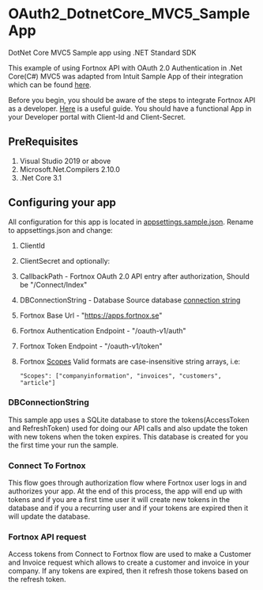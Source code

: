 # OAuth2_DotnetCore_MVC5_SampleApp
DotNet Core MVC5 Sample app using .NET Standard SDK

This example of using Fortnox API with OAuth 2.0 Authentication in .Net Core(C#) MVC5 was adapted from Intuit Sample App of their integration which can be found [here](https://github.com/IntuitDeveloper/OAuth2_DotnetCore_MVC5_SampleApp).

Before you begin, you should be aware of the steps to integrate Fortnox API as a developer.
[Here](https://apps.fortnox.se/integration-registration-form/start) is a useful guide.
You should have a functional App in your Developer portal with Client-Id and Client-Secret.

## PreRequisites

1. Visual Studio 2019 or above
2. Microsoft.Net.Compilers 2.10.0
3. .Net Core 3.1

## Configuring your app
All configuration for this app is located in [appsettings.sample.json](https://github.com/CompassMotionAB/fortnox-api-example-mvc5/raw/main/OAuth2_CoreMVC_Sample/appsettings.sample.json).
Rename to appsettings.json and change:
1. ClientId
2. ClientSecret
and optionally:
1. CallbackPath - Fortnox OAuth 2.0 API entry after authorization, Should be "/Connect/Index"
2. DBConnectionString - Database Source database [connection string](https://docs.microsoft.com/en-us/dotnet/api/system.data.sqlclient.sqlconnection.connectionstring)
3. Fortnox Base Url - "https://apps.fortnox.se"
4. Fortnox Authentication Endpoint - "/oauth-v1/auth"
5. Fortnox Token Endpoint - "/oauth-v1/token"
6. Fortnox [Scopes](https://developer.fortnox.se/general/scopes)
  Valid formats are case-insensitive string arrays, i.e:
  
   `"Scopes": ["companyinformation", "invoices", "customers", "article"]`

### DBConnectionString
This sample app uses a SQLite database to store the tokens(AccessToken and RefreshToken) used for doing our API calls and also update the token with new tokens when the token expires.
This database is created for you the first time your run the sample.

### Connect To Fortnox 
This flow goes through authorization flow where Fortnox user logs in and authorizes your app. At the end of this process, the app will end up with tokens and if you are a first time user it will create new tokens in the database and if you a recurring user and if your tokens are expired then it will update the database.

### Fortnox API request
Access tokens from Connect to Fortnox flow are used to make a Customer and Invoice request which allows to create a customer and invoice in your company. If any tokens are expired, then it refresh those tokens based on the refresh token.
